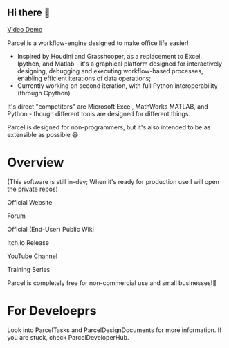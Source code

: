 ## Hi there 👋

[Video Demo](https://youtu.be/yEHaf_4y5AE)

Parcel is a workflow-engine designed to make office life easier!

* Inspired by Houdini and Grasshooper, as a replacement to Excel, Ipython, and Matlab - it's a graphical platform designed for interactively designing, debugging and executing workflow-based processes, enabling efficient iterations of data operations; 
* Currently working on second iteration, with full Python interoperability (through Cpython)


It's direct "competitors" are Microsoft Excel, MathWorks MATLAB, and Python - though different tools are designed for different things.

Parcel is designed for non-programmers, but it's also intended to be as extensible as possible 😆

<!--

**Here are some ideas to get you started:**

🙋‍♀️ A short introduction - what is your organization all about?
🌈 Contribution guidelines - how can the community get involved?
👩‍💻 Useful resources - where can the community find your docs? Is there anything else the community should know?
🍿 Fun facts - what does your team eat for breakfast?
🧙 Remember, you can do mighty things with the power of [Markdown](https://docs.github.com/github/writing-on-github/getting-started-with-writing-and-formatting-on-github/basic-writing-and-formatting-syntax)
-->

# Overview

(This software is still in-dev; When it's ready for production use I will open the private repos)

Official Website

Forum

Official (End-User) Public Wiki

Itch.io Release

YouTube Channel

Training Series

Parcel is completely free for non-commercial use and small businesses!🎉

# For Develoeprs

Look into ParcelTasks and ParcelDesignDocuments for more information. If you are stuck, check ParcelDeveloperHub.
